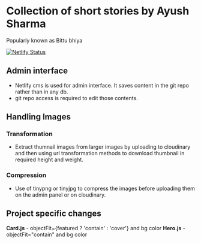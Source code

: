# Collection of short stories by Ayush Sharma

Popularly known as Bittu bhiya

[![Netlify Status](https://api.netlify.com/api/v1/badges/dbc3d738-c943-4eea-ac60-b3df52c95b2a/deploy-status)](https://app.netlify.com/sites/photoarts/deploys)

## Admin interface

- Netlify cms is used for admin interface. It saves content in the git repo rather than in any db.
- git repo access is required to edit those contents.

## Handling Images

### Transformation

- Extract thumnail images from larger images by uploading to cloudinary and then using url transformation methods to download thumbnail in required height and weight.

### Compression

- Use of tinypng or tinyjpg to compress the images before uploading them on the admin panel or on cloudinary.

## Project specific changes
**Card.js** - objectFit={featured ? 'contain' : 'cover'} and bg color
**Hero.js** - objectFit="contain" and bg color
